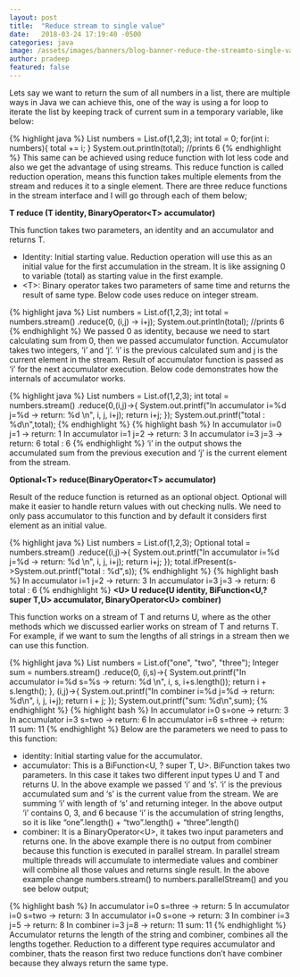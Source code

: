 ```yaml
---
layout: post
title:  "Reduce stream to single value"
date:   2018-03-24 17:19:40 -0500
categories: java
image: /assets/images/banners/blog-banner-reduce-the-streamto-single-value.png
author: pradeep
featured: false
---
```


Lets say we want to return the sum of all numbers in a list, there are multiple ways in Java we can achieve this, one of the way is using a for loop to iterate the list by keeping track of current sum in a temporary variable, like below:

{% highlight java %}
List<Integer> numbers = List.of(1,2,3);
int total = 0;
for(int i: numbers){
   total += i;
}
System.out.println(total); //prints 6
{% endhighlight %}
This same can be achieved using reduce function with lot less code and also we get the advantage of using streams. This reduce function is called reduction operation, means this function takes multiple elements from the stream and reduces it to a single element. There are three reduce functions in the stream interface and I will go through each of them below;

**T reduce (T identity, BinaryOperator\<T> accumulator)**

This function takes two parameters, an identity and an accumulator and returns T.

* Identity: Initial starting value. Reduction operation will use this as an initial value for the first accumulation in the stream. It is like assigning 0 to variable (total) as starting value in the first example.
* \<T>: Binary operator takes two parameters of same time and returns the result of same type. Below code uses reduce on integer stream.

{% highlight java %}
List<Integer> numbers = List.of(1,2,3);
int total = numbers.stream()
                .reduce(0, (i,j) -> i+j);
System.out.println(total); //prints 6
{% endhighlight %}
We passed 0 as identity, because we need to start calculating sum from 0, then we passed accumulator function. Accumulator takes two integers, ‘i’ and ‘j’. ‘i’ is the previous calculated sum and j is the current element in the stream. Result of accumulator function is passed as ‘i’ for the next accumulator execution. Below code demonstrates how the internals of accumulator works.

{% highlight java %}
List<Integer> numbers = List.of(1,2,3);
int total = numbers.stream()
             .reduce(0,(i,j)->{
                 System.out.printf("In accumulator i=%d j=%d -> return: %d \n", i, j, i+j);
                 return i+j;
             });
System.out.printf("total : %d\n",total);
{% endhighlight %}
{% highlight bash %}
In accumulator i=0 j=1 -> return: 1 
In accumulator i=1 j=2 -> return: 3 
In accumulator i=3 j=3 -> return: 6 
total : 6
{% endhighlight %}
‘i’ in the output shows the accumulated sum from the previous execution and ‘j’ is the current element from the stream.

**Optional\<T> reduce​(BinaryOperator\<T> accumulator)**

Result of the reduce function is returned as an optional object. Optional will make it easier to handle return values with out checking nulls. We need to only pass accumulator to this function and by default it considers first element as an initial value.

{% highlight java %}
List<Integer> numbers = List.of(1,2,3);
Optional<Integer> total = numbers.stream()
                .reduce((i,j)->{
                    System.out.printf("In accumulator i=%d j=%d -> return: %d \n", i, j, i+j);
                    return i+j;
                });
total.ifPresent(s->System.out.printf("total : %d",s));
{% endhighlight %}
{% highlight bash %}
In accumulator i=1 j=2 -> return: 3 
In accumulator i=3 j=3 -> return: 6 
total : 6
{% endhighlight %}
**\<U> U reduce​(U identity, BiFunction\<U,? super T,U> accumulator, BinaryOperator\<U> combiner)**

This function works on a stream of T and returns U, where as the other methods which we discussed earlier works on stream of T and returns T. For example, if we want to sum the lengths of all strings in a stream then we can use this function.

{% highlight java %}
List<String> numbers = List.of("one", "two", "three");
Integer sum = numbers.stream()
                .reduce(0,
                        (i,s)->{
                            System.out.printf("In accumulator i=%d s=%s -> return: %d \n", i, s, i+s.length());
                            return i + s.length();
                        },
                        (i,j)->{
                            System.out.printf("In combiner i=%d j=%d -> return: %d\n", i, j, i+j);
                            return i + j;
                        });
System.out.printf("sum: %d\n",sum);
{% endhighlight %}
{% highlight bash %}
In accumulator i=0 s=one -> return: 3 
In accumulator i=3 s=two -> return: 6 
In accumulator i=6 s=three -> return: 11 
sum: 11
{% endhighlight %}
Below are the parameters we need to pass to this function:

* identity: Initial starting value for the accumulator.
* accumulator: This is a BiFunction<U, ? super T, U>. BiFunction takes two parameters. In this case it takes two different input types U and T and returns U. In the above example we passed ‘i’ and ‘s’. ‘i’ is the previous accumulated sum and ‘s’ is the current value from the stream. We are summing ‘i’ with length of ‘s’ and returning integer. In the above output ‘i’ contains 0, 3, and 6 because ‘i’ is the accumulation of string lengths, so it is like “one”.length() + “two”.length() + “three”.length()
* combiner: It is a BinaryOperator\<U>, it takes two input parameters and returns one. In the above example there is no output from combiner because this function is executed in parallel stream. In parallel stream multiple threads will accumulate to intermediate values and combiner will combine all those values and returns single result. In the above example change numbers.stream() to numbers.parallelStream() and you see below output;

{% highlight bash %}
In accumulator i=0 s=three -> return: 5 
In accumulator i=0 s=two -> return: 3 
In accumulator i=0 s=one -> return: 3 
In combiner i=3 j=5 -> return: 8
In combiner i=3 j=8 -> return: 11
sum: 11
{% endhighlight %}
Accumulator returns the length of the string and combiner, combines all the lengths together. Reduction to a different type requires accumulator and combiner, thats the reason first two reduce functions don’t have combiner because they always return the same type.
